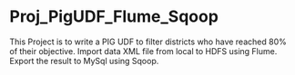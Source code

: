 # Proj_PigUDF_Flume_Sqoop
This Project is to write a PIG UDF to filter districts who have reached 80% of their objective.
Import data XML file from local to HDFS using Flume.
Export the result to MySql using Sqoop.
